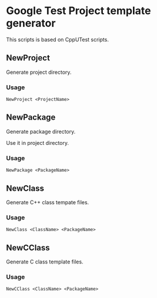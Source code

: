 # Google Test Project template generator

This scripts is based on CppUTest scripts.


## NewProject

Generate project directory.

### Usage

`NewProject <ProjectName>`


## NewPackage

Generate package directory.

Use it in project directory.

### Usage

`NewPackage <PackageName>`


## NewClass

Generate C++ class tempate files.

### Usage

`NewClass <ClassName> <PackageName>`


## NewCClass

Generate C class template files.

### Usage

`NewCClass <ClassName> <PackageName>`

